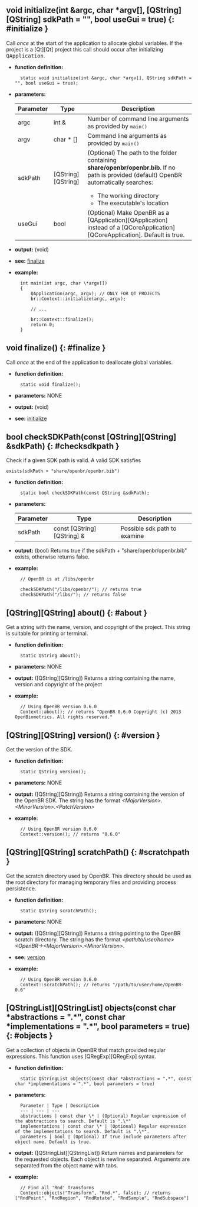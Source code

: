## void initialize(int &argc, char \*argv[], [QString][QString] sdkPath = "", bool useGui = true) {: #initialize }

Call *once* at the start of the application to allocate global variables. If the project is a [Qt][Qt] project this call should occur after initializing <tt>QApplication</tt>.

* **function definition:**

        static void initialize(int &argc, char *argv[], QString sdkPath = "", bool useGui = true);

* **parameters:**

    Parameter | Type | Description
    --- | --- | ---
    argc | int & | Number of command line arguments as provided by <tt>main()</tt>
    argv | char * [] | Command line arguments as provided by <tt>main()</tt>
    sdkPath | [QString][QString] | (Optional) The path to the folder containing **share/openbr/openbr.bib**. If no path is provided (default) OpenBR automatically searches: <ul> <li>The working directory</li> <li>The executable's location</li> </ul>
    useGui | bool | (Optional) Make OpenBR as a [QApplication][QApplication] instead of a [QCoreApplication][QCoreApplication]. Default is true.

* **output:** (void)
* **see:** [finalize](#finalize)
* **example:**

        int main(int argc, char \*argv[])
        {
            QApplication(argc, argv); // ONLY FOR QT PROJECTS
            br::Context::initialize(argc, argv);

            // ...

            br::Context::finalize();
            return 0;
        }

## void finalize() {: #finalize }

Call *once* at the end of the application to deallocate global variables.

* **function definition:**

        static void finalize();

* **parameters:** NONE
* **output:** (void)
* **see:** [initialize](#initialize)


## bool checkSDKPath(const [QString][QString] &sdkPath) {: #checksdkpath }

Check if a given SDK path is valid. A valid SDK satisfies

    exists(sdkPath + "share/openbr/openbr.bib")

* **function definition:**

        static bool checkSDKPath(const QString &sdkPath);

* **parameters:**

    Parameter | Type | Description
    --- | --- | ---
    sdkPath | const [QString][QString] & | Possible sdk path to examine

* **output:** (bool) Returns true if the sdkPath + "share/openbr/openbr.bib" exists, otherwise returns false.
* **example:**

        // OpenBR is at /libs/openbr

        checkSDKPath("/libs/openbr/"); // returns true
        checkSDKPath("/libs/"); // returns false

## [QString][QString] about() {: #about }

Get a string with the name, version, and copyright of the project. This string is suitable for printing or terminal.

* **function definition:**

        static QString about();

* **parameters:** NONE
* **output:** ([QString][QString]) Returns a string containing the name, version and copyright of the project
* **example:**

        // Using OpenBR version 0.6.0
        Context::about(); // returns "OpenBR 0.6.0 Copyright (c) 2013 OpenBiometrics. All rights reserved."

## [QString][QString] version() {: #version }

Get the version of the SDK.

* **function definition:**

        static QString version();

* **parameters:** NONE
* **output:** ([QString][QString]) Returns a string containing the version of the OpenBR SDK. The string has the format *<MajorVersion\>*\.*<MinorVersion\>*\.*<PatchVersion\>*
* **example:**

        // Using OpenBR version 0.6.0
        Context::version(); // returns "0.6.0"

## [QString][QString] scratchPath() {: #scratchpath }

Get the scratch directory used by OpenBR. This directory should be used as the root directory for managing temporary files and providing process persistence.

* **function definition:**

        static QString scratchPath();

* **parameters:** NONE
* **output:** ([QString][QString]) Returns a string pointing to the OpenBR scratch directory. The string has the format *<path/to/user/home\><OpenBR-\><MajorVersion\>*\.*<MinorVersion\>*.
* **see:** [version](#version)
* **example:**

        // Using OpenBR version 0.6.0
        Context::scratchPath(); // returns "/path/to/user/home/OpenBR-0.6"

## [QStringList][QStringList] objects(const char \*abstractions = ".\*", const char \*implementations = ".\*", bool parameters = true) {: #objects }

Get a collection of objects in OpenBR that match provided regular expressions. This function uses [QRegExp][QRegExp] syntax.

* **function definition:**

        static QStringList objects(const char *abstractions = ".*", const char *implementations = ".*", bool parameters = true)

* **parameters:**

        Parameter | Type | Description
        --- | --- | ---
        abstractions | const char \* | (Optional) Regular expression of the abstractions to search. Default is ".\*"
        implementations | const char \* | (Optional) Regular expression of the implementations to search. Default is ".\*".
        parameters | bool | (Optional) If true include parameters after object name. Default is true.

* **output:** ([QStringList][QStringList]) Return names and parameters for the requested objects. Each object is newline separated. Arguments are separated from the object name with tabs.
* **example:**

        // Find all 'Rnd' Transforms
        Context::objects("Transform", "Rnd.*", false); // returns ["RndPoint", "RndRegion", "RndRotate", "RndSample", "RndSubspace"]
